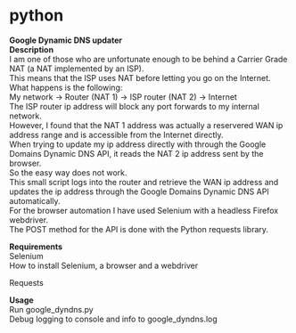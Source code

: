 # python
**Google Dynamic DNS updater**<br> 
**Description**<br> 
I am one of those who are unfortunate enough to be behind a Carrier Grade NAT (a NAT implemented by an ISP).<br> 
This means that the ISP uses NAT before letting you go on the Internet. What happens is the following:<br> 
My network -> Router (NAT 1) -> ISP router (NAT 2) -> Internet<br /> 
The ISP router ip address will block any port forwards to my internal network. <br />
However, I found that the NAT 1 address was actually a reservered WAN ip address range and is accessible from the Internet directly.<br> 
When trying to update my ip address directly with through the Google Domains Dynamic DNS API, it reads the NAT 2 ip address sent by the browser. <br>
So the easy way does not work.<br /> 
This small script logs into the router and retrieve the WAN ip address and updates the ip address through the Google Domains Dynamic DNS API automatically.<br /> 
For the browser automation I have used Selenium with a headless Firefox webdriver.<br> 
The POST method for the API is done with the Python requests library.<br /> 

**Requirements**<br> 
Selenium<br> 
How to install Selenium, a browser and a webdriver<br /> 

Requests<br /> 

**Usage**<br> 
Run google_dyndns.py <br> 
Debug logging to console and info to google_dyndns.log<br> 
